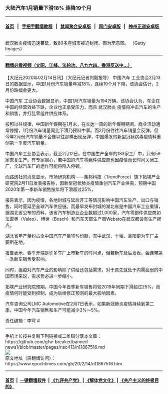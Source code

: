 ### 大陆汽车1月销量下滑18% 连降19个月
------------------------

#### [首页](https://github.com/gfw-breaker/banned-news1/blob/master/README.md) &nbsp;&nbsp;|&nbsp;&nbsp; [手把手翻墙教程](https://github.com/gfw-breaker/guides/wiki) &nbsp;&nbsp;|&nbsp;&nbsp; [禁闻聚合安卓版](https://github.com/gfw-breaker/bn-android) &nbsp;&nbsp;|&nbsp;&nbsp; [网门安卓版](https://github.com/oGate2/oGate) &nbsp;&nbsp;|&nbsp;&nbsp; [神州正道安卓版](https://github.com/SzzdOgate/update) 



<div><img alt="" class="aligncenter wp-post-image" src="https://i.epochtimes.com/assets/uploads/2020/02/GettyImages-1196080723-600x400.jpg"/>
<div class="red16 caption">
 <p>
  武汉肺炎疫情迅速蔓延，致80多座城市被迫封闭。图为示意图。 （Getty Images)
 </p>
</div>
</div><hr/>

#### [翻墙必看视频（文昭、江峰、法轮功、八九六四、香港反送中...）](https://github.com/gfw-breaker/banned-news1/blob/master/pages/link3.md)

<div><p>
 【大纪元2020年02月14日讯】（大纪元记者刘毅报导）
 <ok href="https://www.epochtimes.com/gb/tag/%E4%B8%AD%E5%9B%BD%E6%B1%BD%E8%BD%A6.html">
  中国汽车
 </ok>
 工业协会2月13日的数据显示，中国1月份汽车销量年减18%，连续19个月下降，该协会估计，2月份跌幅会更大。
</p>
<p>
 <ok href="https://www.epochtimes.com/gb/tag/%E4%B8%AD%E5%9B%BD%E6%B1%BD%E8%BD%A6.html">
  中国汽车
 </ok>
 工业协会数据显示，中国1月汽车销量为194万辆。该协会认为，车企在中国的经营效益下跌，企业也正承受压力，而且
 <ok href="https://www.epochtimes.com/gb/tag/%E6%AD%A6%E6%B1%89%E8%82%BA%E7%82%8E.html">
  武汉肺炎
 </ok>
 疫情将冲击汽车的生产和销售，并打乱零组件供应体系。
</p>
<p>
 按照以往规律，中国新年假期在1月末，在长达一周的新年假期期间，商业活动通常停摆，1月份汽车销量同比下滑乃预料中事。而2月份往往汽车销量会反弹，但今年2月份汽车销量不会像以往那样出现反弹，中国爆发的新型冠状病毒疫情料重创第一季度汽车销量。
</p>
<p>
 中国汽车工业协会表示，截至2月12日，在中国生产全车的183家工厂中，只有59家恢复生产。有专家担心，若中国的汽车零组件供应商也因疫情而长时间关闭工厂，全球汽车厂的运作可能将陷入停顿。
</p>
<p>
 而路透社的消息显示，市场研究机构——集邦科技（TrendForce）旗下拓墣产业研究院2月11日发表报告称，因新型冠状肺炎疫情重创汽车产业供需，预期中国2020年第一季新车销售按年将下滑超过25%，
</p>
<p>
 报告表示，因为疫情，各地封城与延后开工等情况影响中国汽车生产、出口与销售，同时蔓延至全球汽车供应链。而最早发布封城的湖北省是中国汽车工业重镇，据湖北省公布的资料，该省汽车制造业企业数超过1,000家，汽车零部件供应商如法雷奥（Valeo）、博世（Bosch）和汽车天窗生产商Websto在武汉都设有生产据点。
</p>
<p>
 湖北省年产量约占全中国汽车产量10%份额，其中武汉、十堰、襄阳更为车厂主要所在地。
</p>
<p>
 报告表示，春季开端是许多车厂上市新车的时间点，但若新车延后发表，会连带第一季新车销售受影响。
</p>
<p>
 同时，瘟疫对汽车产业的影响除了供给还包括需求，对于原先就处于内需疲弱的中国市场来说，需求势必进一步缩小。
</p>
<p>
 拓墣产业研究院预期，中国今年首季新车销售将较2019年同期下滑超过25%，而疫情何时能受到控制，成为后续修正预测的最大影响因素。
</p>
<p>
 汽车咨询公司LMC Automotive在2月7日表示，如果新冠肺炎疫情持续到第二季，中国今年汽车销售和生产可能减少3%～5%。
</p>
<p>
 责任编辑：李穹 #
</p>
</div>
<hr/>
手机上长按并复制下列链接或二维码分享本文章：<br/>
https://github.com/gfw-breaker/banned-news1/blob/master/pages/nsc413/n11867516.md <br/>
<a href='https://github.com/gfw-breaker/banned-news1/blob/master/pages/nsc413/n11867516.md'><img src='https://github.com/gfw-breaker/banned-news1/blob/master/pages/nsc413/n11867516.md.png'/></a> <br/>
原文地址（需翻墙访问）：https://www.epochtimes.com/gb/20/2/14/n11867516.htm


------------------------
#### [首页](https://github.com/gfw-breaker/banned-news1/blob/master/README.md) &nbsp;|&nbsp; [一键翻墙软件](https://github.com/gfw-breaker/nogfw/blob/master/README.md) &nbsp;| [《九评共产党》](https://github.com/gfw-breaker/9ping.md/blob/master/README.md#九评之一评共产党是什么) | [《解体党文化》](https://github.com/gfw-breaker/jtdwh.md/blob/master/README.md) | [《共产主义的终极目的》](https://github.com/gfw-breaker/gczydzjmd.md/blob/master/README.md)


<img src='http://gfw-breaker.win/banned-news/pages/nsc413/n11867516.md' width='0px' height='0px'/>